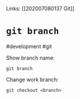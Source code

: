 Links: [[202007080137 Git]]

# `git branch`
#development #git 

Show branch name:

	git branch

Change work branch:

	git checkout <branch>
